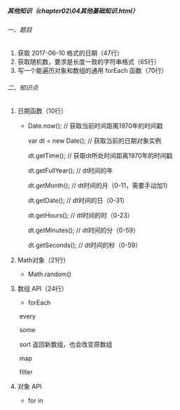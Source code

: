 ##### 其他知识（chapter02\04其他基础知识.html）

###### 一、题目

1. 获取 2017-06-10 格式的日期（47行）
2. 获取随机数，要求是长度一致的字符串格式（65行）
3. 写一个能遍历对象和数组的通用 forEach 函数（70行）

###### 二、知识点

1. 日期函数（10行）

   -    Date.now(); // 获取当前时间距离1970年的时间戳

        var dt = new Date(); // 获取当前的日期对象实例

        dt.getTime(); // 获取dt所处时间距离1970年的时间戳

        dt.getFullYear(); // dt时间的年

        dt.getMonth(); // dt时间的月（0-11，需要手动加1）

        dt.getDate(); // dt时间的日（0-31）

        dt.getHours(); // dt时间的时（0-23）

        dt.getMinutes(); // dt时间的分（0-59）

        dt.getSeconds(); // dt时间的秒（0-59）

2. Math对象（21行）

   - Math.random()

3. 数组 API（24行）

   - forEach

   ​      every

   ​      some

   ​      sort 返回新数组，也会改变原数组

   ​      map

   ​      filter

4. 对象 API

   - for  in